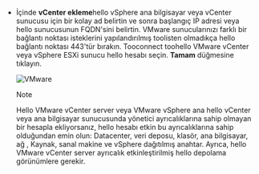* İçinde **vCenter ekleme**hello vSphere ana bilgisayar veya vCenter sunucusu için bir kolay ad belirtin ve sonra başlangıç IP adresi veya hello sunucusunun FQDN'sini belirtin. VMware sunucularınızı farklı bir bağlantı noktası isteklerini yapılandırılmış toolisten olmadıkça hello bağlantı noktası 443'tür bırakın. Tooconnect toohello VMware vCenter veya vSphere ESXi sunucu hello hesabı seçin. **Tamam** düğmesine tıklayın.

    ![VMware](./media/site-recovery-add-vcenter/vmware-server.png)

   > [!NOTE]
   > Hello VMware vCenter server veya VMware vSphere ana hello vCenter veya ana bilgisayar sunucusunda yönetici ayrıcalıklarına sahip olmayan bir hesapla ekliyorsanız, hello hesabı etkin bu ayrıcalıklarına sahip olduğundan emin olun: Datacenter, veri deposu, klasör, ana bilgisayar, ağ , Kaynak, sanal makine ve vSphere dağıtılmış anahtar. Ayrıca, hello VMware vCenter server ayrıcalık etkinleştirilmiş hello depolama görünümlere gerekir.
